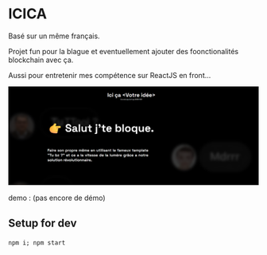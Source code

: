 # ICICA

Basé sur un même français.

Projet fun pour la blague et eventuellement ajouter des foonctionalités blockchain avec ça.

Aussi pour entretenir mes compétence sur ReactJS en front...

![Alt text](src/assets/screen.png)

demo : (pas encore de démo)

## Setup for dev

```npm i; npm start```